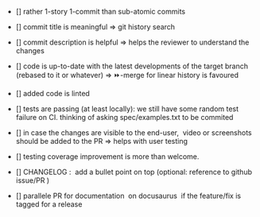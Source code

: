 

- [] rather 1-story 1-commit than sub-atomic commits

- [] commit title is meaningful =>  git history search

- [] commit description is helpful => helps the reviewer to understand the changes

- [] code is up-to-date with the latest developments of the target branch (rebased to it or whatever) => :fast_forward:-merge for linear history is favoured

- [] added code is linted

- [] tests are passing (at least locally): we still have some random test failure on CI. thinking of asking spec/examples.txt to be commited

- [] in case the changes are visible to the end-user,  video or screenshots should be added to the PR => helps  with user testing

- [] testing coverage improvement is more than welcome.

- [] CHANGELOG :  add a bullet point on top (optional: reference to github issue/PR )

- [] parallele PR for documentation  on docusaurus  if the feature/fix is tagged for a release
